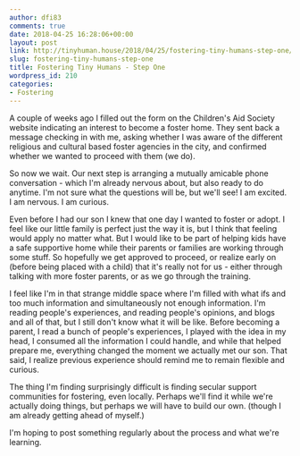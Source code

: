 ```yaml
---
author: dfi83
comments: true
date: 2018-04-25 16:28:06+00:00
layout: post
link: http://tinyhuman.house/2018/04/25/fostering-tiny-humans-step-one/
slug: fostering-tiny-humans-step-one
title: Fostering Tiny Humans - Step One
wordpress_id: 210
categories:
- Fostering
---
```


A couple of weeks ago I filled out the form on the Children's Aid Society website indicating an interest to become a foster home. They sent back a message checking in with me, asking whether I was aware of the different religious and cultural based foster agencies in the city, and confirmed whether we wanted to proceed with them (we do).

So now we wait. Our next step is arranging a mutually amicable phone conversation - which I'm already nervous about, but also ready to do anytime. I'm not sure what the questions will be, but we'll see! I am excited. I am nervous. I am curious.

Even before I had our son I knew that one day I wanted to foster or adopt. I feel like our little family is perfect just the way it is, but I think that feeling would apply no matter what. But I would like to be part of helping kids have a safe supportive home while their parents or families are working through some stuff. So hopefully we get approved to proceed, or realize early on (before being placed with a child) that it's really not for us - either through talking with more foster parents, or as we go through the training.

I feel like I'm in that strange middle space where I'm filled with what ifs and too much information and simultaneously not enough information. I'm reading people's experiences, and reading people's opinions, and blogs and all of that, but I still don't know what it will be like. Before becoming a parent, I read a bunch of people's experiences, I played with the idea in my head, I consumed all the information I could handle, and while that helped prepare me, everything changed the moment we actually met our son. That said, I realize previous experience should remind me to remain flexible and curious.

The thing I'm finding surprisingly difficult is finding secular support communities for fostering, even locally. Perhaps we'll find it while we're actually doing things, but perhaps we will have to build our own. (though I am already getting ahead of myself.)

I'm hoping to post something regularly about the process and what we're learning.
